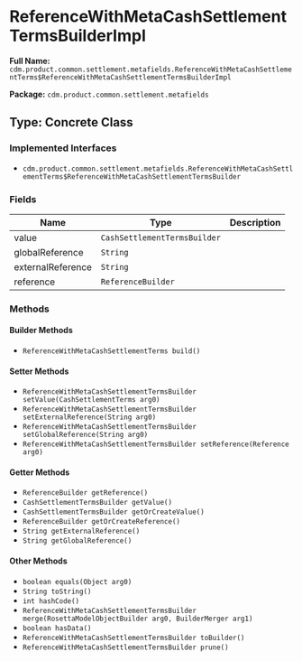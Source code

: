 # ReferenceWithMetaCashSettlementTermsBuilderImpl

**Full Name:** `cdm.product.common.settlement.metafields.ReferenceWithMetaCashSettlementTerms$ReferenceWithMetaCashSettlementTermsBuilderImpl`

**Package:** `cdm.product.common.settlement.metafields`

## Type: Concrete Class

### Implemented Interfaces

- `cdm.product.common.settlement.metafields.ReferenceWithMetaCashSettlementTerms$ReferenceWithMetaCashSettlementTermsBuilder`

### Fields

| Name | Type | Description |
|------|------|-------------|
| value | `CashSettlementTermsBuilder` |  |
| globalReference | `String` |  |
| externalReference | `String` |  |
| reference | `ReferenceBuilder` |  |

### Methods

#### Builder Methods

- `ReferenceWithMetaCashSettlementTerms build()`

#### Setter Methods

- `ReferenceWithMetaCashSettlementTermsBuilder setValue(CashSettlementTerms arg0)`
- `ReferenceWithMetaCashSettlementTermsBuilder setExternalReference(String arg0)`
- `ReferenceWithMetaCashSettlementTermsBuilder setGlobalReference(String arg0)`
- `ReferenceWithMetaCashSettlementTermsBuilder setReference(Reference arg0)`

#### Getter Methods

- `ReferenceBuilder getReference()`
- `CashSettlementTermsBuilder getValue()`
- `CashSettlementTermsBuilder getOrCreateValue()`
- `ReferenceBuilder getOrCreateReference()`
- `String getExternalReference()`
- `String getGlobalReference()`

#### Other Methods

- `boolean equals(Object arg0)`
- `String toString()`
- `int hashCode()`
- `ReferenceWithMetaCashSettlementTermsBuilder merge(RosettaModelObjectBuilder arg0, BuilderMerger arg1)`
- `boolean hasData()`
- `ReferenceWithMetaCashSettlementTermsBuilder toBuilder()`
- `ReferenceWithMetaCashSettlementTermsBuilder prune()`

